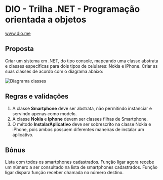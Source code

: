 # DIO - Trilha .NET - Programação orientada a objetos

www.dio.me

## Proposta

Criar um sistema em .NET, do tipo console, mapeando uma classe abstrata e classes específicas para dois tipos de celulares: Nokia e iPhone.
Criar as suas classes de acordo com o diagrama abaixo:

![Diagrama classes](Imagens/diagrama.png)

## Regras e validações

1. A classe **Smartphone** deve ser abstrata, não permitindo instanciar e servindo apenas como modelo.
2. A classe **Nokia** e **Iphone** devem ser classes filhas de Smartphone.
3. O método **InstalarAplicativo** deve ser sobrescrito na classe Nokia e iPhone, pois ambos possuem diferentes maneiras de instalar um aplicativo.

## Bônus

Lista com todos os smartphones cadastrados.
Função ligar agora recebe um número a ser consultado na lista de smartphones cadastrados.
Função ligar dispara função receber chamada no número destino.
